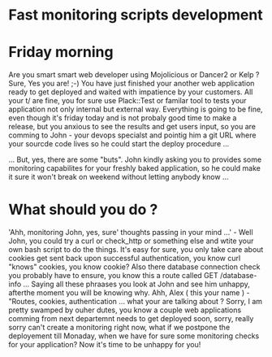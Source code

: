 # Fast monitoring scripts development

# Friday morning

Are you smart smart web developer using Mojolicious or Dancer2 or Kelp ?
Sure, Yes you are! ;-) You have just finished your another web application ready to get deployed
and waited with impatience by your customers. All your t/ are fine, you for sure use Plack::Test
or familar tool to tests your application not only internal but external way. Everything is going to be 
fine, even though it's friday today and is not probaly good time to make a release, but you
anxious to see the results and get users input, so you are comming to John - your devops
specialst and pointig him a git URL where your sourcde code lives so he could start the deploy procedure ...


... But, yes, there are some "buts". John kindly asking you to provides some monitoring
capabilites for your freshly baked application, so he could make it sure it won't break
on weekend without letting anybody know ...


# What should you do ?

'Ahh, monitoring John, yes, sure' thoughts passing in your mind ...'  - Well John, you could try a curl or check_http or
something else  and wtite your own bash script to do the things. It's easy for sure, you only take care about 
cookies get sent back upon successful authentication, you know curl "knows" cookies, you know cookie?
Also there database connection check you probably have to ensure, you know this a route called GET /database-info ...
Saying all these phraases you look at John and see him unhappy, afterthe moment you will be knowing why. Ahh,
Alex ( this your name ) -  "Routes, cookies, authentication ... what your are talking about ? Sorry, I am pretty swamped by ouher 
dutes, you know a couple web applications comming from next departemnt needs to get deployed soon, sorry, really sorry
can't create a monitoring right now, what if we postpone the deployement till Monaday, when we have for sure some
monitoring checks for your application? Now it's time to be unhappy for you!





 
